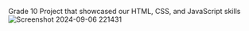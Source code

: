 Grade 10 Project that showcased our HTML, CSS, and JavaScript skills![Screenshot 2024-09-06 221431](https://github.com/user-attachments/assets/81790df2-dfed-4290-b653-9a64a3088f50)
